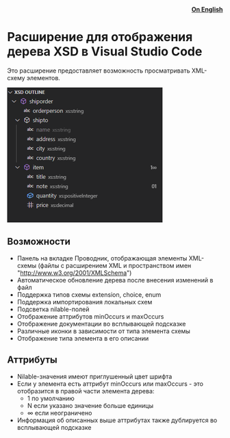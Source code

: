<div style="text-align: right">
	<strong><a href="/README.md">On English</a></strong>
</div>

# Расширение для отображения дерева XSD в Visual Studio Code
Это расширение предоставляет возможность просматривать XML-схему элементов.

![Скриншот расширения](/images/screenshot_0.png)

## Возможности

- Панель на вкладке Проводник, отображающая элементы XML-схемы (файлы с расширением XML и пространством имен "http://www.w3.org/2001/XMLSchema")
- Автоматическое обновление дерева после внесения изменений в файл
- Поддержка типов схемы extension, choice, enum
- Поддержка импортирования локальных схем
- Подсветка nilable-полей
- Отображение аттрибутов minOccurs и maxOccurs
- Отображение документации во всплывающей подсказке
- Различные иконки в зависимости от типа элемента схемы
- Отображение типа элемента в его описании

## Аттрибуты

- Nilable-значения имеют приглушенный цвет шрифта
- Если у элемента есть аттрибут minOccurs или maxOccurs - это отобразится в правой части элемента дерева:
	- 1 по умолчанию
	- N если указано значение больше единицы
	- ∞ если неограничено
- Информация об описанных выше аттрибутах также дублируется во всплывающей подсказке